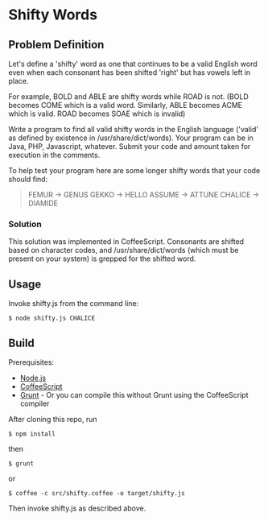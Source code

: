 # Shifty Words

## Problem Definition

Let's define a 'shifty' word as one that continues to be a valid English word even when each consonant has been shifted 'right' but has vowels left in place.
 
For example, BOLD and ABLE are shifty words while ROAD is not. (BOLD becomes COME which is a valid word. Similarly, ABLE becomes ACME which is valid. ROAD becomes SOAE which is invalid)
 
Write a program to find all valid shifty words in the English language ('valid' as defined by existence in /usr/share/dict/words). Your program can be in Java, PHP, Javascript, whatever. Submit your code and amount taken for execution in the comments.
 
To help test your program here are some longer shifty words that your code should find:
 
> FEMUR -> GENUS
> GEKKO -> HELLO
> ASSUME -> ATTUNE
> CHALICE -> DIAMIDE

### Solution

This solution was implemented in CoffeeScript. Consonants are shifted based on character codes, and /usr/share/dict/words (which must be present on your system) is grepped for the shifted word.

## Usage

Invoke shifty.js from the command line:

```shell
$ node shifty.js CHALICE
```

## Build

Prerequisites:
* [Node.js](http://nodejs.org)
* [CoffeeScript](http://coffeescript.org/)
* [Grunt](http://gruntjs.com/getting-started) - Or you can compile this without Grunt using the CoffeeScript compiler

After cloning this repo, run

```shell
$ npm install
```

then

```shell
$ grunt
```

or

```shell
$ coffee -c src/shifty.coffee -o target/shifty.js
```

Then invoke shifty.js as described above.